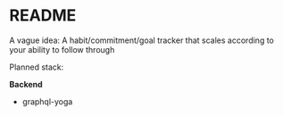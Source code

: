 # README

A vague idea: A habit/commitment/goal tracker that scales according to your ability to follow through

Planned stack:

**Backend**

- graphql-yoga
